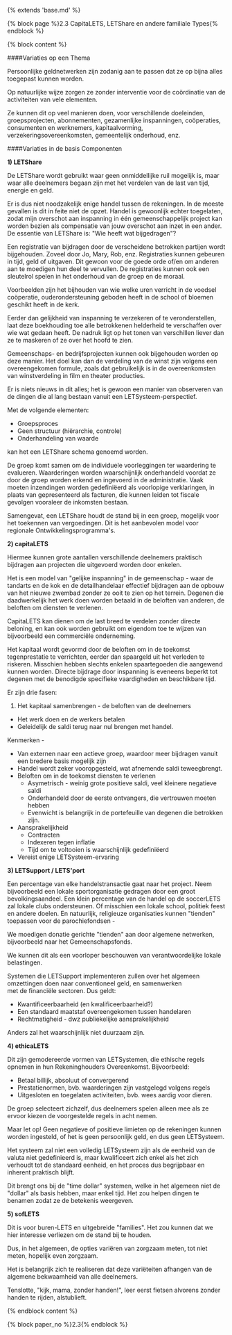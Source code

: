 {% extends 'base.md' %}

{% block page %}2.3 CapitaLETS, LETShare en andere familiale Types{% endblock %}

{% block content %}

####Variaties op een Thema

Persoonlijke geldnetwerken zijn zodanig aan te passen dat ze op bijna alles toegepast
kunnen worden. 

Op natuurlijke wijze zorgen ze zonder interventie voor de coördinatie van 
de activiteiten van vele elementen.

Ze kunnen dit op veel manieren doen, voor verschillende doeleinden, groepsprojecten, 
abonnementen, gezamenlijke inspanningen, coöperaties, consumenten en werknemers, 
kapitaalvorming, verzekeringsovereenkomsten, gemeentelijk onderhoud, enz. 

####Variaties in de basis Componenten

**1) LETShare**

De LETShare wordt gebruikt waar geen onmiddellijke ruil mogelijk is, maar waar alle
deelnemers begaan zijn met het verdelen van de last van tijd, energie en geld.

Er is dus niet noodzakelijk enige handel tussen de rekeningen. In de meeste
gevallen is dit in feite niet de opzet. Handel is gewoonlijk echter toegelaten, zodat
mijn overschot aan inspanning in één gemeenschappelijk project kan worden bezien
als compensatie van jouw overschot aan inzet in een ander.
De essentie van LETShare is: "Wie heeft wat bijgedragen"?

Een registratie van bijdragen door de verscheidene betrokken partijen wordt
bijgehouden. Zoveel door Jo, Mary, Rob, enz. Registraties kunnen gebeuren in
tijd, geld of uitgaven. Dit gewoon voor de goede orde of/en om
anderen aan te moedigen hun deel te vervullen. De registraties kunnen ook
een sleutelrol spelen in het onderhoud van de groep en de moraal.

Voorbeelden zijn het bijhouden van wie welke uren verricht in de voedsel
coöperatie, ouderondersteuning geboden heeft in de school of bloemen geschikt
heeft in de kerk.

Eerder dan gelijkheid van inspanning te verzekeren of te veronderstellen, 
laat deze boekhouding toe alle betrokkenen helderheid te verschaffen over 
wie wat gedaan heeft. De nadruk ligt op het tonen van verschillen liever 
dan ze te maskeren of ze over het hoofd te zien.

Gemeenschaps- en bedrijfsprojecten kunnen ook bijgehouden worden op deze manier.
Het doel kan dan de verdeling van de winst zijn volgens een overeengekomen formule,
zoals dat gebruikelijk is in de overeenkomsten van winstverdeling 
in film en theater producties.

Er is niets nieuws in dit alles; het is gewoon een manier van observeren van de
dingen die al lang bestaan vanuit een LETSysteem-perspectief.

Met de volgende elementen:

* Groepsproces
* Geen structuur (hiërarchie, controle)
* Onderhandeling van waarde

kan het een LETShare schema genoemd worden.

De groep komt samen om de individuele voorleggingen ter waardering te evalueren.
Waarderingen worden waarschijnlijk onderhandeld voordat ze door de groep
worden erkend en ingevoerd in de administratie. Vaak moeten inzendingen worden
gedefiniëerd als voorlopige verklaringen, in plaats van gepresenteerd als facturen,
die kunnen leiden tot fiscale gevolgen vooraleer de inkomsten bestaan.

Samengevat, een LETShare houdt de stand bij in een groep, mogelijk voor het
toekennen van vergoedingen. Dit is het aanbevolen model voor regionale
Ontwikkelingsprogramma's.

**2) capitaLETS** 

Hiermee kunnen grote aantallen verschillende deelnemers praktisch
bijdragen aan projecten die uitgevoerd worden door enkelen.

Het is een model van "gelijke inspanning" in de gemeenschap - waar 
de tandarts en de kok en de detailhandelaar effectief bijdragen aan 
de opbouw van het nieuwe zwembad zonder ze ooit te zien op het terrein.
Degenen die daadwerkelijk het werk doen worden betaald in de beloften 
van anderen, de beloften om diensten te verlenen.

CapitaLETS kan dienen om de last breed te verdelen zonder directe beloning, en
kan ook worden gebruikt om eigendom toe te wijzen van bijvoorbeeld een commerciële
onderneming.

Het kapitaal wordt gevormd door de beloften om in de toekomst tegenprestatie
te verrichten, eerder dan spaargeld uit het verleden te riskeren. 
Misschien hebben slechts enkelen spaartegoeden die aangewend kunnen worden. 
Directe bijdrage door inspanning is eveneens beperkt tot degenen met de 
benodigde specifieke vaardigheden en beschikbare tijd.

Er zijn drie fasen:

1. Het kapitaal samenbrengen - de beloften van de deelnemers
*  Het werk doen en de werkers betalen
*  Geleidelijk de saldi terug naar nul brengen met handel.

Kenmerken -

* Van externen naar een actieve groep, waardoor meer bijdragen 
vanuit een bredere basis mogelijk zijn
* Handel wordt zeker vooropgesteld, wat afnemende saldi teweegbrengt.
* Beloften om in de toekomst diensten te verlenen
   * Asymetrisch - weinig grote positieve saldi, veel kleinere negatieve saldi
   * Onderhandeld door de eerste ontvangers, die vertrouwen moeten hebben
   * Evenwicht is belangrijk in de portefeuille van degenen die betrokken zijn.
* Aansprakelijkheid 
   * Contracten
   * Indexeren tegen inflatie
   * Tijd om te voltooien is waarschijnlijk gedefiniëerd
* Vereist enige LETSysteem-ervaring

**3) LETSupport  / LETS'port**

Een percentage van elke handelstransactie gaat naar het project.
Neem bijvoorbeeld een lokale sportorganisatie gedragen door een 
groot bevolkingsaandeel. Een klein percentage van de handel op de soccerLETS
zal lokale clubs ondersteunen. Of misschien een lokale school, politiek
feest en andere doelen. En natuurlijk, religieuze organisaties kunnen
"tienden" toepassen voor de parochiefondsen -

We moedigen donatie gerichte "tienden" aan door algemene netwerken, 
bijvoorbeeld naar het Gemeenschapsfonds.

We kunnen dit als een voorloper beschouwen van verantwoordelijke lokale 
belastingen.

Systemen die LETSupport implementeren zullen over het algemeen 
omzettingen doen naar conventioneel geld, en samenwerken  
met de financiële sectoren. Dus geldt:

* Kwantificeerbaarheid (en kwalificeerbaarheid?)
* Een standaard maatstaf overeengekomen tussen handelaren
* Rechtmatigheid - dwz publiekelijke aansprakelijkheid

Anders zal het waarschijnlijk niet duurzaam zijn.

**4) ethicaLETS** 

Dit zijn gemodereerde vormen van LETSystemen, die ethische
regels opnemen in hun Rekeninghouders Overeenkomst. Bijvoorbeeld:

* Betaal billijk, absoluut of convergerend
* Prestatienormen, bvb. waarderingen zijn vastgelegd volgens regels
* Uitgesloten en toegelaten activiteiten, bvb. wees aardig voor dieren.

De groep selecteert zichzelf, dus deelnemers spelen alleen mee als ze ervoor kiezen
de voorgestelde regels in acht nemen.

Maar let op! Geen  negatieve of positieve limieten op de rekeningen 
kunnen worden ingesteld, of het is geen persoonlijk geld, en dus geen LETSysteem.

Het systeem zal niet een volledig LETSysteem zijn als de eenheid van de valuta niet 
gedefinieerd is, maar kwalificeert zich enkel als het zich verhoudt 
tot de standaard eenheid, en het proces dus begrijpbaar en inherent praktisch blijft. 

Dit brengt ons bij de "time dollar" systemen, welke in het algemeen 
niet de "dollar" als basis hebben, maar enkel tijd. 
Het zou helpen dingen te benamen zodat ze de betekenis weergeven.

**5) sofLETS** 

Dit is voor buren-LETS en uitgebreide "families". Het zou kunnen dat we
hier interesse verliezen om de stand bij te houden. 

Dus, in het algemeen, de opties variëren van zorgzaam meten, tot niet
meten, hopelijk even zorgzaam.

Het is belangrijk zich te realiseren dat deze variëteiten afhangen van de
algemene bekwaamheid van alle deelnemers. 

Tenslotte, "kijk, mama, zonder handen!", leer eerst fietsen alvorens 
zonder handen te rijden, alstublieft.

{% endblock content %}

{% block paper_no %}2.3{% endblock %}

